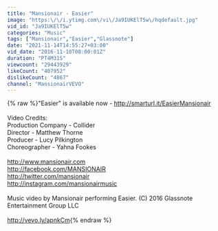 ```yaml
---
title: "Mansionair - Easier"
image: "https:\/\/i.ytimg.com\/vi\/Ja9IUKElT5w\/hqdefault.jpg"
vid_id: "Ja9IUKElT5w"
categories: "Music"
tags: ["Mansionair","Easier","Glassnote"]
date: "2021-11-14T14:55:27+03:00"
vid_date: "2016-11-10T08:00:01Z"
duration: "PT4M31S"
viewcount: "29443929"
likeCount: "407952"
dislikeCount: "4867"
channel: "MansionairVEVO"
---
```

{% raw %}&quot;Easier&quot; is available now - <a rel="nofollow" target="blank" href="http://smarturl.it/EasierMansionair">http://smarturl.it/EasierMansionair</a><br /><br />Video Credits:<br />Production Company - Collider<br />Director - Matthew Thorne<br />Producer - Lucy Pilkington<br />Choreographer - Yahna Fookes<br /><br /><a rel="nofollow" target="blank" href="http://www.mansionair.com">http://www.mansionair.com</a><br /><a rel="nofollow" target="blank" href="http://facebook.com/MANSIONAIR">http://facebook.com/MANSIONAIR</a><br /><a rel="nofollow" target="blank" href="http://twitter.com/mansionair">http://twitter.com/mansionair</a><br /><a rel="nofollow" target="blank" href="http://instagram.com/mansionairmusic">http://instagram.com/mansionairmusic</a><br /><br />Music video by Mansionair performing Easier. (C) 2016 Glassnote Entertainment Group LLC<br /><br /><a rel="nofollow" target="blank" href="http://vevo.ly/apnkCm">http://vevo.ly/apnkCm</a>{% endraw %}
